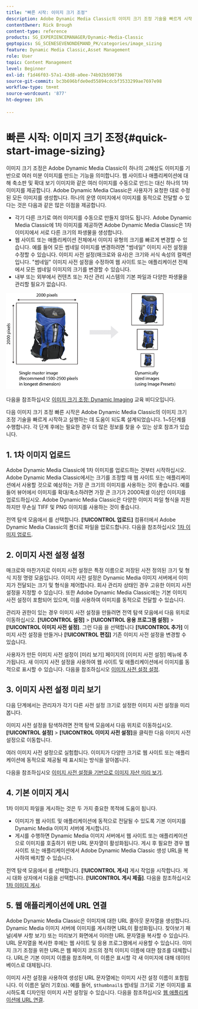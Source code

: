 ```yaml
---
title: "빠른 시작: 이미지 크기 조정"
description: Adobe Dynamic Media Classic의 이미지 크기 조정 기술을 빠르게 시작하고 실행하는 데 도움이 되는 이미지 크기 조정에 대한 소개 및 빠른 시작입니다.
contentOwner: Rick Brough
content-type: reference
products: SG_EXPERIENCEMANAGER/Dynamic-Media-Classic
geptopics: SG_SCENESEVENONDEMAND_PK/categories/image_sizing
feature: Dynamic Media Classic,Asset Management
role: User
topic: Content Management
level: Beginner
exl-id: f1d46f03-57a1-43d8-a0ee-74b92b590736
source-git-commit: bc3b696bfde0ed55894cdcbf3533299ae7697e98
workflow-type: tm+mt
source-wordcount: '877'
ht-degree: 10%

---
```


# 빠른 시작: 이미지 크기 조정{#quick-start-image-sizing}

이미지 크기 조정은 Adobe Dynamic Media Classic이 하나의 고해상도 이미지를 기반으로 여러 미분 이미지를 만드는 기능을 의미합니다. 웹 사이트나 애플리케이션에 대해 축소판 및 확대 보기 이미지와 같은 여러 이미지를 수동으로 만드는 대신 하나의 1차 이미지를 제공합니다. Adobe Dynamic Media Classic은 사용자가 요청한 대로 수정된 모든 이미지를 생성합니다. 하나의 운영 이미지에서 이미지를 동적으로 전달할 수 있다는 것은 다음과 같은 많은 이점을 제공합니다.

* 각기 다른 크기로 여러 이미지를 수동으로 만들지 않아도 됩니다. Adobe Dynamic Media Classic에 1차 이미지를 제공하면 Adobe Dynamic Media Classic은 1차 이미지에서 서로 다른 크기의 파생물을 생성합니다.
* 웹 사이트 또는 애플리케이션 전체에서 이미지 유형의 크기를 빠르게 변경할 수 있습니다. 예를 들어 모든 썸네일 이미지를 변경하려면 &quot;썸네일&quot; 이미지 사전 설정을 수정할 수 있습니다. 이미지 사전 설정(매크로와 유사)은 크기와 서식 속성의 컬렉션입니다. &quot;썸네일&quot; 이미지 사전 설정을 수정하여 웹 사이트 또는 애플리케이션 전체에서 모든 썸네일 이미지의 크기를 변경할 수 있습니다.
* 내부 또는 외부에서 컨텐츠 또는 자산 관리 시스템의 기본 파일과 다양한 파생물을 관리할 필요가 없습니다.

![동일한 고해상도 주 파일과는 다른 크기로 여러 개의 파생 이미지를 만들 수 있습니다.](/help/using/assets/is_derivative_sizes_popup.png)

다음을 참조하십시오 [이미지 크기 조정: Dynamic Imaging](https://s7d5.scene7.com/s7viewers/html5/VideoViewer.html?videoserverurl=https://s7d5.scene7.com/is/content/&amp;emailurl=https://s7d5.scene7.com/s7/emailFriend&amp;serverUrl=https://s7d5.scene7.com/is/image/&amp;config=Scene7SharedAssets/Universal_HTML5_Video&amp;contenturl=https://s7d5.scene7.com/skins/&amp;asset=S7tutorials/557_Image%20Sizing_converted%20renamed_Dynamic%20Imaging-AVS) 교육 비디오입니다.

다음 이미지 크기 조정 빠른 시작은 Adobe Dynamic Media Classic의 이미지 크기 조정 기술을 빠르게 시작하고 실행하는 데 도움이 되도록 설계되었습니다. 1~5단계를 수행합니다. 각 단계 후에는 필요한 경우 더 많은 정보를 찾을 수 있는 상호 참조가 있습니다.

## 1. 1차 이미지 업로드

Adobe Dynamic Media Classic에 1차 이미지를 업로드하는 것부터 시작하십시오. Adobe Dynamic Media Classic에서는 크기를 조정할 때 웹 사이트 또는 애플리케이션에서 사용할 것으로 예상하는 가장 큰 크기의 이미지를 사용하는 것이 좋습니다. 예를 들어 뷰어에서 이미지를 확대/축소하려면 가장 큰 크기가 2000픽셀 이상인 이미지를 업로드하십시오. Adobe Dynamic Media Classic은 다양한 이미지 파일 형식을 지원하지만 무손실 TIFF 및 PNG 이미지를 사용하는 것이 좋습니다.

전역 탐색 모음에서 를 선택합니다. **[!UICONTROL 업로드]** 컴퓨터에서 Adobe Dynamic Media Classic의 폴더로 파일을 업로드합니다. 다음을 참조하십시오 [1차 이미지 업로드](uploading-master-images.md#uploading_master_images).

## 2. 이미지 사전 설정 설정

매크로와 마찬가지로 이미지 사전 설정은 특정 이름으로 저장된 사전 정의된 크기 및 형식 지정 명령 모음입니다. 이미지 사전 설정은 Dynamic Media 이미지 서버에서 이미지가 전달되는 크기 및 형식을 제어합니다. 회사 관리자 상태인 경우 고유한 이미지 사전 설정을 지정할 수 있습니다. 또한 Adobe Dynamic Media Classic에는 기본 이미지 사전 설정이 포함되어 있으며, 이를 사용하여 이미지를 동적으로 전달할 수 있습니다.

관리자 권한이 있는 경우 이미지 사전 설정을 만들려면 전역 탐색 모음에서 다음 위치로 이동하십시오. **[!UICONTROL 설정]** > **[!UICONTROL 응용 프로그램 설정]** > **[!UICONTROL 이미지 사전 설정]**. 그런 다음 을 선택합니다 **[!UICONTROL 추가]** 이미지 사전 설정을 만들거나 **[!UICONTROL 편집]** 기존 이미지 사전 설정을 변경할 수 있습니다.

사용자가 만든 이미지 사전 설정이 [미리 보기] 페이지의 [이미지 사전 설정] 메뉴에 추가됩니다. 새 이미지 사전 설정을 사용하여 웹 사이트 및 애플리케이션에서 이미지를 동적으로 표시할 수 있습니다. 다음을 참조하십시오 [이미지 사전 설정 설정](setting-image-presets.md#setting_up_image_presets).

## 3. 이미지 사전 설정 미리 보기

다음 단계에서는 관리자가 각기 다른 사전 설정 크기로 설정한 이미지 사전 설정을 미리 봅니다.

이미지 사전 설정을 탐색하려면 전역 탐색 모음에서 다음 위치로 이동하십시오. **[!UICONTROL 설정]** > **[!UICONTROL 이미지 사전 설정]**&#x200B;을 클릭한 다음 이미지 사전 설정으로 이동합니다.

여러 이미지 사전 설정으로 실험합니다. 이미지가 다양한 크기로 웹 사이트 또는 애플리케이션에 동적으로 제공될 때 표시되는 방식을 알아봅니다.

다음을 참조하십시오 [이미지 사전 설정을 기반으로 이미지 자산 미리 보기](previewing-asset.md#previewing_an_image_asset_based_on_its_image_preset).

## 4. 기본 이미지 게시

1차 이미지 파일을 게시하는 것은 두 가지 중요한 목적에 도움이 됩니다.

* 이미지가 웹 사이트 및 애플리케이션에 동적으로 전달될 수 있도록 기본 이미지를 Dynamic Media 이미지 서버에 게시합니다.
* 게시를 수행하면 Dynamic Media 이미지 서버에서 웹 사이트 또는 애플리케이션으로 이미지를 호출하기 위한 URL 문자열이 활성화됩니다. 게시 후 필요한 경우 웹 사이트 또는 애플리케이션에서 Adobe Dynamic Media Classic 생성 URL을 복사하여 배치할 수 있습니다.

전역 탐색 모음에서 를 선택합니다. **[!UICONTROL 게시]** 게시 작업을 시작합니다. 게시 대화 상자에서 다음을 선택합니다. **[!UICONTROL 게시 제출]**. 다음을 참조하십시오 [1차 이미지 게시](publishing-master-images.md#publishing_master_images).

## 5. 웹 애플리케이션에 URL 연결

Adobe Dynamic Media Classic은 이미지에 대한 URL 콜아웃 문자열을 생성합니다. Dynamic Media 이미지 서버에 이미지를 게시하면 URL이 활성화됩니다. 찾아보기 패널(세부 사항 보기) 또는 미리보기 화면에서 이러한 URL 문자열을 복사할 수 있습니다. URL 문자열을 복사한 후에는 웹 사이트 및 응용 프로그램에서 사용할 수 있습니다. 이미지 크기 조정을 위한 URL은 웹 페이지 코드의 정적 이미지 이름에 대한 참조를 대체합니다. URL은 기본 이미지 이름을 참조하며, 이 이름은 표시할 각 새 이미지에 대해 데이터베이스로 대체됩니다.

이미지 사전 설정을 사용하여 생성된 URL 문자열에는 이미지 사전 설정 이름이 포함됩니다. 이 이름은 달러 기호(`$`). 예를 들어, `$thumbnail$` 썸네일 크기로 기본 이미지를 표시하도록 디자인된 이미지 사전 설정일 수 있습니다. 다음을 참조하십시오 [웹 애플리케이션에 URL 연결](linking-urls-web-application.md#linking_urls_to_your_web_application).
